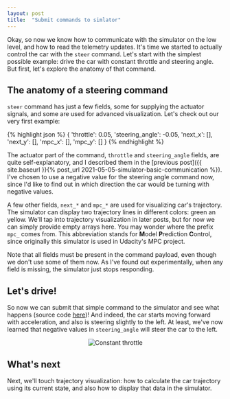 ```yaml
---
layout: post
title:  "Submit commands to simlator"
---
```

Okay, so now we know how to communicate with the simulator on the low level, and how to read the telemetry updates. It's time we started to actually control the car with the `steer` command. Let's start with the simplest possible example: drive the car with constant throttle and steering angle. But first, let's explore the anatomy of that command.

## The anatomy of a steering command

`steer` command has just a few fields, some for supplying the actuator signals, and some are used for advanced visualization. Let's check out our very first example: 

{% highlight json %}
{
    'throttle': 0.05, 
    'steering_angle': -0.05, 
    'next_x': [],
    'next_y': [],
    'mpc_x': [],
    'mpc_y': []
}
{% endhighlight %}

The actuator part of the command, `throttle` and `steering_angle` fields, are quite self-explanatory, and I described them in the [previous post]({{ site.baseurl }}{% post_url 2021-05-05-simulator-basic-communication %}). I've chosen to use a negative value for the steering angle command now, since I'd like to find out in which direction the car would be turning with negative values. 

A few other fields, `next_*` and `mpc_*` are used for visualizing car's trajectory. The simulator can display two trajectory lines in different colors: green an yellow. We'll tap into trajectory visualization in later posts, but for now we can simply provide empty arrays here. You may wonder where the prefix `mpc_` comes from. This abbreviation stands for **M**odel **P**rediction **C**ontrol, since originally this simulator is used in Udacity's MPC project. 

Note that all fields must be present in the command payload, even though we don't use some of them now. As I've found out experimentally, when any field is missing, the simulator just stops responding. 

## Let's drive!

So now we can submit that simple command to the simulator and see what happens (source code [here][controller-code])! And indeed, the car starts moving forward with acceleration, and also is steering slightly to the left. At least, we've now learned that negative values in `steering_angle` will steer the car to the left. 

<p  style="text-align: center;">
    <img src="{{ site.baseurl }}{% link images/constant-throttle.gif %}" alt="Constant throttle">
</p>

## What's next

Next, we'll touch trajectory visualization: how to calculate the car trajectory using its current state, and also how to display that data in the simulator.

[controller-code]: https://github.com/tindandelion/driving-carla/blob/0.0.2/udacity_simulator.ipynb

